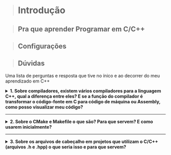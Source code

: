 > # Introdução

> ## Pra que aprender Programar em C/C++

> ## Configurações

> ## Dúvidas

Uma lista de perguntas e resposta que tive no ínico e ao decorrer do meu aprendizado em C++

<details>
<summary>
<strong>
1. Sobre compiladores, existem vários compiladores para a linguagem C++, qual a diferença entre eles? E se a função do compilador é transformar o código-fonte em C para código de máquina ou Assembly, como posso visualizar meu código?
</strong>
</summary>
<br />
<i>

Existem vários compiladores para C, vai depender do seu sistema operacional, exemplo para macOS e Linux (GCC ou Clang), para windows (winGW) etc, no meu caso o macOs utilizei o clang, por conta de algumas vantagens (é o padrão do macOS, mais rápido e melhor otimização para o macOS, OBS: no macOS tem um alias para "cc"). O passo de compilação de um código envolve vários processos: pré-processamento, compilação (para assembly), montagem (para código de máquina) e linkedição.

O produto final é um arquivo executável (binário) onde o sistema operacional possa executar. Caso você queria visualizar o código Assembly gerado, basta compilar seu projeto com <kbd>cc -S meu_programa.c</kbd>

</i>
</details>

---

<details>
<summary>
<strong>
2. Sobre o CMake e Makefile o que são? Para que servem? E como usarem inicialmente?
</strong>
</summary>
<br />
<i>

Quando se trabalha com projetos em C/C++, duas abordagens populares para gerenciar a compilação são o CMake e o Make. Vamos entender a fundo como cada um funciona e suas principais diferenças.

O Make é uma ferramenta de automação de compilação que usa um arquivo chamado Makefile para definir como os arquivos-fonte devem ser compilados e vinculados para gerar o executável. O Makefile contém regras que descrevem dependências e os comandos necessários para gerar os arquivos alvo (targets). O Make verifica as modificações nos arquivos e compila apenas os que foram alterados. Exemplo

Makefile
```make
# Nome do executável
TARGET = programa

# Compilador
CXX = g++

# Flags de compilação
CXXFLAGS = -Wall -Wextra -std=c++17

# Arquivos fonte
SRCS = main.cpp utils.cpp
OBJS = $(SRCS:.cpp=.o)

# Regra padrão para compilar o programa
$(TARGET): $(OBJS)
	$(CXX) $(CXXFLAGS) -o $(TARGET) $(OBJS)

# Regra para compilar arquivos .cpp em .o
%.o: %.cpp
	$(CXX) $(CXXFLAGS) -c $< -o $@

# Limpa os arquivos gerados
clean:
	rm -f $(OBJS) $(TARGET)
```

O CMake é uma ferramenta de gerenciamento de build que gera arquivos de compilação para diferentes sistemas, como Makefiles, Visual Studio projects, Ninja, entre outros.

Em vez de criar um Makefile manualmente, o CMake permite que você defina a estrutura do projeto em um arquivo chamado CMakeLists.txt, e ele gera automaticamente os arquivos apropriados para o sistema alvo.

O CMakeLists.txt descreve o projeto e suas dependências, e o CMake gera os arquivos de build apropriados.

CMakeLists.txt
```cmake
# Versão mínima do CMake
cmake_minimum_required(VERSION 3.10)

# Nome do projeto e linguagem
project(MeuProjeto LANGUAGES CXX)

# Define os arquivos fonte
set(SOURCES main.cpp utils.cpp)

# Adiciona o executável
add_executable(meu_programa ${SOURCES})

# Configura flags de compilação
target_compile_features(meu_programa PRIVATE cxx_std_17)
target_compile_options(meu_programa PRIVATE -Wall -Wextra)
```

</i>
</details>

---

<details>
<summary>
<strong>
3. Sobre os arquivos de cabeçalho em projetos que utilizam o C/C++ (arquivos .h e .hpp) o que seria isso e para que servem?
</strong>
</summary>
<br />
<i>

Um arquivo de cabeçalho é simplesmente um arquivo de texto que contém declarações, mas não implementações. Ou seja, ele declara a interface do que o arquivo de código C vai fazer, mas não diz exatamente como ele vai fazer isso. O código em C (com extensão .c) é onde as implementações de funções, variáveis e outras lógicas ocorrem.

</i>
</details>
